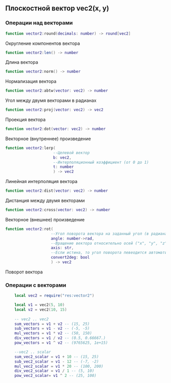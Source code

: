 ## Плоскостной вектор vec2(x, y) 
### Операции над векторами


```lua
function vector2:round(decimals: number) -> round[vec2]
```
Округление компонентов вектора
```lua
function vector2:len() -> number
```
Длина вектора

```lua
function vector2:norm() -> number
```
Нормализация вектора

```lua
function vector2:abtw(vector: vec2) -> number
```
Угол между двумя векторами в радианах


```lua
function vector2:proj(vector: vec2) -> vec2
```
Проекция вектора

```lua
function vector2:dot(vector: vec2) -> number
```
Векторное (внутреннее) произведение

```lua
function vector2:lerp(
                     --Целевой вектор
                     b: vec2, 
                     --Интерполяционный коэффициент (от 0 до 1)
                     t: number
                     ) -> vec2
```
Линейная интерполяция вектора

```lua
function vector2:dist(vector: vec2) -> number
```
Дистанция между двумя векторами

```lua
function vector2:cross(vector: vec2) -> number
```
Векторное (внешнее) произведение

```lua
function vector2:rot(
                    --Угол поворота вектора на заданный угол (в радианах)
                    angle: number->rad, 
                    --Вращение вектора относительно осей ("x", "y", "z")
                    axis: str, 
                    --Если истина, то угол поворота певеодится автоматический из градусы в радианы
                    convert2deg: bool
                    ) -> vec2
```
Поворот вектора

### Операции с векторами

```lua
    local vec2 = require("res:vector2")

    local v1 = vec2(5, 10)
    local v2 = vec2(10, 15)
    
    -- vec2 .. vec2
    sum_vectors = v1 + v2 -- (15, 25)
    sub_vectors = v1 - v2 -- (-5, -5)
    mul_vectors = v1 * v2 -- (50, 150)
    div_vectors = v1 / v2 -- (0.5, 0.66667.)
    pow_vectors = v1 ^ v2 -- (9765625, 1e+15)

    --vec2 .. scalar
    sum_vec2_scalar = v1 + 10 -- (15, 25)
    sub_vec2_scalar = v1 - 12 -- (-7, -2)
    mul_vec2_scalar = v1 * 20 -- (100, 200)
    div_vec2_scalar = v1 / 1 -- (5, 10)
    pow_vec2_scalar= v1 ^ 2 -- (25, 100)
```

